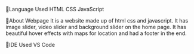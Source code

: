 🎯Language Used
HTML
CSS
JavaScript

🎯About Webpage
It is a website made up of html css and javascript. It has image slider, video slider and background slider on the home page. It has beautiful hover effects with maps for location and had a footer in the end.

🎯IDE Used
 VS Code

